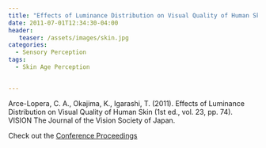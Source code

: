 ```yaml
---
title: "Effects of Luminance Distribution on Visual Quality of Human Skin"
date: 2011-07-01T12:34:30-04:00
header:
   teaser: /assets/images/skin.jpg
categories:
  - Sensory Perception
tags:
  - Skin Age Perception


---
```

Arce-Lopera, C. A., Okajima, K., Igarashi, T. (2011). 
Effects of Luminance Distribution on Visual Quality of Human Skin 
(1st ed., vol. 23, pp. 74). VISION The Journal of the Vision Society of Japan.

Check out the [Conference Proceedings][URL] 

[URL]:   http://www.visionsociety.jp/vision/VisionIndex23.html